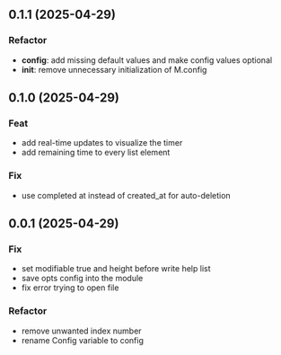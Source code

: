 ## 0.1.1 (2025-04-29)

### Refactor

- **config**: add missing default values and make config values optional
- **init**: remove unnecessary initialization of M.config

## 0.1.0 (2025-04-29)

### Feat

- add real-time updates to visualize the timer
- add remaining time to every list element

### Fix

- use completed at instead of created_at for auto-deletion

## 0.0.1 (2025-04-29)

### Fix

- set modifiable true and height before write help list
- save opts config into the module
- fix error trying to open file

### Refactor

- remove unwanted index number
- rename Config variable to config
